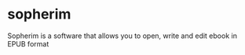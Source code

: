 sopherim
========

Sopherim is a software that allows you to open, write and edit ebook in EPUB format
